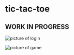 # tic-tac-toe

## WORK IN PROGRESS

![picture of login](https://cdn.discordapp.com/attachments/685747553815625760/1125193726579449917/image.png)

![picture of game](https://cdn.discordapp.com/attachments/685747553815625760/1125194583228293191/image.png)